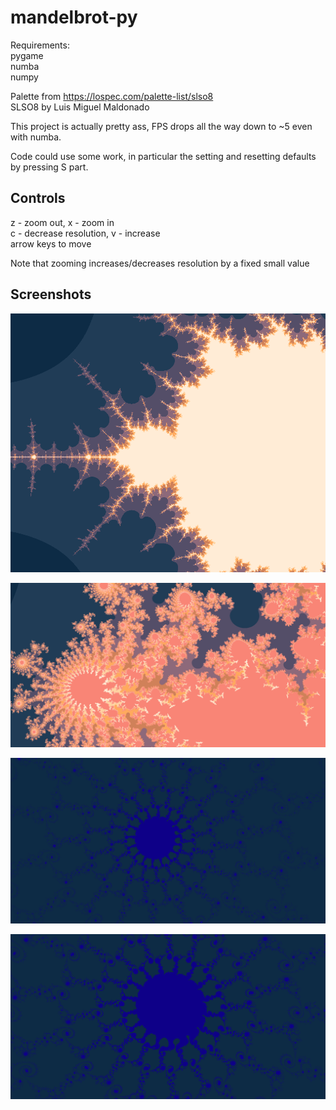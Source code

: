 # mandelbrot-py

Requirements:  
pygame  
numba  
numpy  

Palette from https://lospec.com/palette-list/slso8  
SLSO8 by Luis Miguel Maldonado

This project is actually pretty ass, FPS drops all the way down to ~5 even with numba.

Code could use some work, in particular the setting and resetting defaults by pressing S part.

## Controls

z - zoom out, x - zoom in  
c - decrease resolution, v - increase  
arrow keys to move  

Note that zooming increases/decreases resolution by a fixed small value

## Screenshots

![scrnshot.png](screenshots/scrnshot.png)

![scrnshot2.png](screenshots/scrnshot2.png)

![scrnshot3.png](screenshots/scrnshot3.png)

![scrnshot4.png](screenshots/scrnshot4.png)

